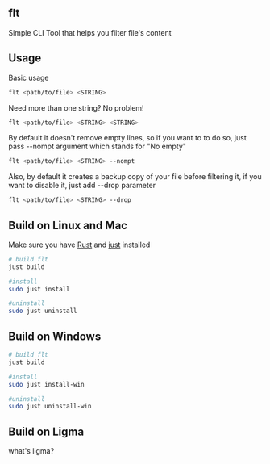 ## flt

Simple CLI Tool that helps you filter file's content

## Usage

Basic usage

```bash
flt <path/to/file> <STRING>
```

Need more than one string? No problem!

```bash
flt <path/to/file> <STRING> <STRING>
```

By default it doesn't remove empty lines, so if you want to to do so, just pass --nompt argument which stands for "No empty"

```bash
flt <path/to/file> <STRING> --nompt
```

Also, by default it creates a backup copy of your file before filtering it, if you want to disable it, just add --drop parameter

```bash
flt <path/to/file> <STRING> --drop
```

## Build on Linux and Mac

Make sure you have [Rust](https://www.rust-lang.org) and [just](https://github.com/casey/just) installed

```bash
# build flt
just build

#install
sudo just install

#uninstall
sudo just uninstall
```

## Build on Windows
```bash
# build flt
just build

#install
sudo just install-win

#uninstall
sudo just uninstall-win
```

## Build on Ligma

what's ligma?
